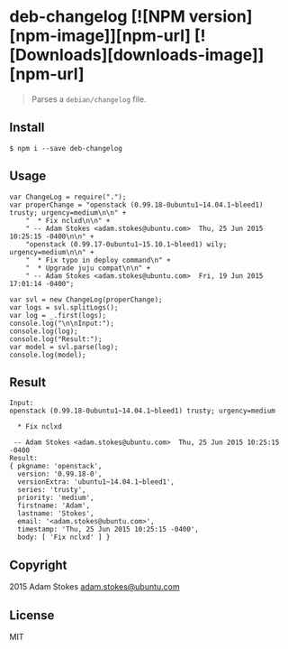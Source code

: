 # deb-changelog [![NPM version][npm-image]][npm-url] [![Downloads][downloads-image]][npm-url]

> Parses a `debian/changelog` file.

## Install

```
$ npm i --save deb-changelog
```

## Usage

```
var ChangeLog = require(".");
var properChange = "openstack (0.99.18-0ubuntu1~14.04.1~bleed1) trusty; urgency=medium\n\n" +
    "  * Fix nclxd\n\n" +
    " -- Adam Stokes <adam.stokes@ubuntu.com>  Thu, 25 Jun 2015 10:25:15 -0400\n\n" +
    "openstack (0.99.17-0ubuntu1~15.10.1~bleed1) wily; urgency=medium\n\n" +
    "  * Fix typo in deploy command\n" +
    "  * Upgrade juju compat\n\n" +
    " -- Adam Stokes <adam.stokes@ubuntu.com>  Fri, 19 Jun 2015 17:01:14 -0400";

var svl = new ChangeLog(properChange);
var logs = svl.splitLogs();
var log = _.first(logs);
console.log("\n\nInput:");
console.log(log);
console.log("Result:");
var model = svl.parse(log);
console.log(model);
```

## Result

```
Input:
openstack (0.99.18-0ubuntu1~14.04.1~bleed1) trusty; urgency=medium

  * Fix nclxd

 -- Adam Stokes <adam.stokes@ubuntu.com>  Thu, 25 Jun 2015 10:25:15 -0400
Result:
{ pkgname: 'openstack',
  version: '0.99.18-0',
  versionExtra: 'ubuntu1~14.04.1~bleed1',
  series: 'trusty',
  priority: 'medium',
  firstname: 'Adam',
  lastname: 'Stokes',
  email: '<adam.stokes@ubuntu.com>',
  timestamp: 'Thu, 25 Jun 2015 10:25:15 -0400',
  body: [ 'Fix nclxd' ] }
```

## Copyright

2015 Adam Stokes <adam.stokes@ubuntu.com>

## License

MIT
